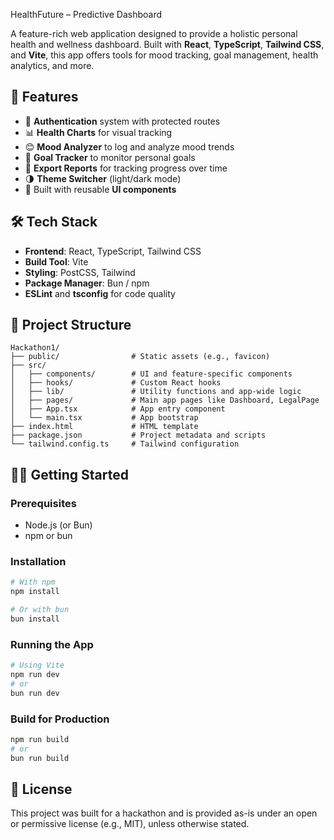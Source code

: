 HealthFuture – Predictive Dashboard

A feature-rich web application designed to provide a holistic personal health and wellness dashboard. Built with **React**, **TypeScript**, **Tailwind CSS**, and **Vite**, this app offers tools for mood tracking, goal management, health analytics, and more.

## 🚀 Features

* 🔐 **Authentication** system with protected routes
* 📊 **Health Charts** for visual tracking
* 😊 **Mood Analyzer** to log and analyze mood trends
* 🎯 **Goal Tracker** to monitor personal goals
* 📁 **Export Reports** for tracking progress over time
* 🌗 **Theme Switcher** (light/dark mode)
* 🧪 Built with reusable **UI components**

## 🛠 Tech Stack

* **Frontend**: React, TypeScript, Tailwind CSS
* **Build Tool**: Vite
* **Styling**: PostCSS, Tailwind
* **Package Manager**: Bun / npm
* **ESLint** and **tsconfig** for code quality

## 📁 Project Structure

```
Hackathon1/
├── public/                # Static assets (e.g., favicon)
├── src/
│   ├── components/        # UI and feature-specific components
│   ├── hooks/             # Custom React hooks
│   ├── lib/               # Utility functions and app-wide logic
│   ├── pages/             # Main app pages like Dashboard, LegalPage
│   ├── App.tsx            # App entry component
│   └── main.tsx           # App bootstrap
├── index.html             # HTML template
├── package.json           # Project metadata and scripts
└── tailwind.config.ts     # Tailwind configuration
```

## 🧑‍💻 Getting Started

### Prerequisites

* Node.js (or Bun)
* npm or bun

### Installation

```bash
# With npm
npm install

# Or with bun
bun install
```

### Running the App

```bash
# Using Vite
npm run dev
# or
bun run dev
```

### Build for Production

```bash
npm run build
# or
bun run build
```

## 📄 License

This project was built for a hackathon and is provided as-is under an open or permissive license (e.g., MIT), unless otherwise stated.
